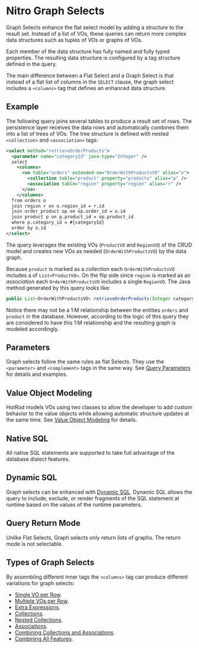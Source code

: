 # Nitro Graph Selects

Graph Selects enhance the flat select model by adding a structure to the result set. Instead of
a list of VOs, these queries can return more complex data structures such as tuples of VOs or
graphs of VOs.

Each member of the data structure has fully named and fully typed properties. The resulting data
structure is configured by a tag structure defined in the query.

The main difference between a Flat Select and a Graph Select is that instead of a flat list of columns 
in the `SELECT` clause, the graph select includes a `<columns>` tag that defines an enhanced data 
structure.


## Example

The following query joins several tables to produce a result set of rows. The persistence layer receives the
data rows and automatically combines them into a list of trees of VOs. The tree structure is defined with
nested `<collection>` and `<association>` tags:

```xml
<select method="retrieveOrderProducts">
  <parameter name="categoryId" java-type="Integer" />
  select
    <columns>
      <vo table="orders" extended-vo="OrderWithProductsVO" alias="o">
        <collection table="product" property="products" alias="p" />
        <association table="region" property="region" alias="r" />
      </vo>
    </columns>
  from orders o
  join region r on o.region_id = r.id
  join order_product op on op.order_id = o.id
  join product p on p.product_id = op.product_id
  where p.category_id = #{categoryId}
  order by o.id
</select>
```

The query leverages the existing VOs (`ProductVO` and `RegionVO`) of the CRUD model and creates new VOs as
needed (`OrderWithProductsVO`) by the data graph.

Because `product` is marked as a *collection* each `OrderWithProductsVO` includes a of `List<ProductVO>`. On
the flip side since `region` is marked as an *association* each `OrderWithProductsVO` includes a single 
`RegionVO`. The Java method generated by this query looks like:

```java
public List<OrderWithProductsVO> retrieveOrderProducts(Integer categoryId) { ... }
```

Notice there may not be a 1:M relationship between the entities `orders` and `product` in the database. However, 
according to the logic of this query they are considered to have this 1:M relationship and the resulting graph
is modeled accordingly.


## Parameters

Graph selects follow the same rules as flat Selects. They use the `<parameter>` and `<complement>` tags in the same way. 
See [Query Parameters](nitro-parameters.md) for details and examples.  


## Value Object Modeling

HotRod models VOs using two classes to allow the developer to add custom behavior to the value
objects while allowing automatic structure updates at the same time. See 
[Value Object Modeling](../crud/value-object-modeling.md) for details.


## Native SQL

All native SQL statements are supported to take full advantage of the database dialect features.


## Dynamic SQL

Graph selects can be enhanced with [Dynamic SQL](nitro-dynamic-sql.md). Dynamic SQL allows the query to 
include, exclude, or render fragments of the SQL statement at runtime based on the values of the runtime
parameters.


## Query Return Mode

Unlike Flat Selects, Graph selects only return lists of graphs. The return mode is not selectable.


## Types of Graph Selects

By assembling different inner tags the `<columns>` tag can produce different variations for graph selects:

- [Single VO per Row](./single-vo-per-row.md).
- [Multiple VOs per Row](./multiple-vos-per-row.md).
- [Extra Expressions](./extra-expressions.md).
- [Collections](./collections.md).
- [Nested Collections](./nested-collections.md).
- [Associations](./associations.md).
- [Combining Collections and Associations](./combining-collections-and-associations.md).
- [Combining All Features](./combining-all-features.md).







